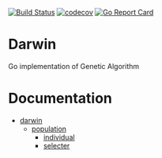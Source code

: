 [![Build Status](https://travis-ci.org/Khezen/darwin.svg?branch=master)](https://travis-ci.org/Khezen/darwin)
[![codecov](https://codecov.io/gh/Khezen/darwin/branch/master/graph/badge.svg)](https://codecov.io/gh/Khezen/darwin)
[![Go Report Card](https://goreportcard.com/badge/github.com/khezen/darwin)](https://goreportcard.com/report/github.com/khezen/darwin) 

# Darwin
Go implementation of Genetic Algorithm

# Documentation

* [darwin](https://godoc.org/github.com/Khezen/darwin)
  * [population](https://godoc.org/github.com/Khezen/darwin/population)
    * [individual](https://godoc.org/github.com/Khezen/darwin/population/individual)
    * [selecter](https://godoc.org/github.com/Khezen/darwin/population/selecter)
